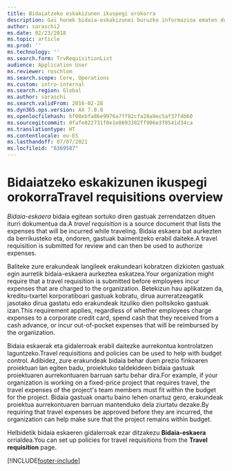 ```yaml
---
title: Bidaiatzeko eskakizunen ikuspegi orokorra
description: Gai honek bidaia-eskakizunei buruzko informazioa ematen du. Bidaia eskatzeko dokumentuak aurreikusitako bidaia-gastuak.
author: saraschi2
ms.date: 02/23/2018
ms.topic: article
ms.prod: ''
ms.technology: ''
ms.search.form: TrvRequisitionList
audience: Application User
ms.reviewer: roschlom
ms.search.scope: Core, Operations
ms.custom: intro-internal
ms.search.region: Global
ms.author: saraschi
ms.search.validFrom: 2016-02-28
ms.dyn365.ops.version: AX 7.0.0
ms.openlocfilehash: bf08ebfa86e9976a7ff82cfa28a9ec5af37f4b60
ms.sourcegitcommit: 0fafe022731f0e1e8693382ff906e3f8541d34ca
ms.translationtype: HT
ms.contentlocale: eu-ES
ms.lasthandoff: 07/07/2021
ms.locfileid: "6369587"
---
```

# <a name="travel-requisitions-overview"></a><span data-ttu-id="4c9c6-104">Bidaiatzeko eskakizunen ikuspegi orokorra</span><span class="sxs-lookup"><span data-stu-id="4c9c6-104">Travel requisitions overview</span></span>

<span data-ttu-id="4c9c6-105">*Bidaia-eskaera* bidaia egitean sortuko diren gastuak zerrendatzen dituen iturri dokumentua da.</span><span class="sxs-lookup"><span data-stu-id="4c9c6-105">A *travel requisition* is a source document that lists the expenses that will be incurred while traveling.</span></span> <span data-ttu-id="4c9c6-106">Bidaia eskaera bat aurkezten da berrikusteko eta, ondoren, gastuak baimentzeko erabil daiteke.</span><span class="sxs-lookup"><span data-stu-id="4c9c6-106">A travel requisition is submitted for review and can then be used to authorize expenses.</span></span>

<span data-ttu-id="4c9c6-107">Baliteke zure erakundeak langileek erakundeari kobratzen dizkioten gastuak egin aurretik bidaia-eskaera aurkeztea eskatzea.</span><span class="sxs-lookup"><span data-stu-id="4c9c6-107">Your organization might require that a travel requisition is submitted before employees incur expenses that are charged to the organization.</span></span> <span data-ttu-id="4c9c6-108">Betekizun hau aplikatzen da, kreditu-txartel korporatiboari gastuak kobratu, dirua aurreratzeagatik jasotako dirua gastatu edo erakundeak itzuliko dien poltsikoko gastuak izan.</span><span class="sxs-lookup"><span data-stu-id="4c9c6-108">This requirement applies, regardless of whether employees charge expenses to a corporate credit card, spend cash that they received from a cash advance, or incur out-of-pocket expenses that will be reimbursed by the organization.</span></span>

<span data-ttu-id="4c9c6-109">Bidaia eskaerak eta gidalerroak erabil daitezke aurrekontua kontrolatzen laguntzeko.</span><span class="sxs-lookup"><span data-stu-id="4c9c6-109">Travel requisitions and policies can be used to help with budget control.</span></span> <span data-ttu-id="4c9c6-110">Adibidez, zure erakundeak bidaia behar duen prezio finkoaren proiektuan lan egiten badu, proiektuko taldekideen bidaia gastuak proiektuaren aurrekontuaren barruan sartu behar dira.</span><span class="sxs-lookup"><span data-stu-id="4c9c6-110">For example, if your organization is working on a fixed-price project that requires travel, the travel expenses of the project's team members must fit within the budget for the project.</span></span> <span data-ttu-id="4c9c6-111">Bidaia gastuak onartu baino lehen onartuz gero, erakundeak proiektua aurrekontuaren barruan mantenduko dela ziurtatu dezake.</span><span class="sxs-lookup"><span data-stu-id="4c9c6-111">By requiring that travel expenses be approved before they are incurred, the organization can help make sure that the project remains within budget.</span></span>

<span data-ttu-id="4c9c6-112">Helbidetik bidaia eskaeren gidalerroak ezar ditzakezu **Bidaia-eskaera** orrialdea.</span><span class="sxs-lookup"><span data-stu-id="4c9c6-112">You can set up policies for travel requisitions from the **Travel requisition** page.</span></span>


[!INCLUDE[footer-include](../includes/footer-banner.md)]